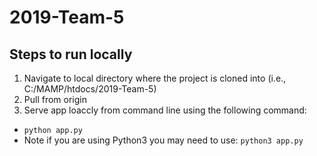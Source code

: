 # 2019-Team-5

## Steps to run locally
1. Navigate to local directory where the project is cloned into (i.e., C:/MAMP/htdocs/2019-Team-5)
2. Pull from origin
3. Serve app loaccly from command line using the following command:
 * `python app.py`
 * Note if you are using Python3 you may need to use: `python3 app.py`